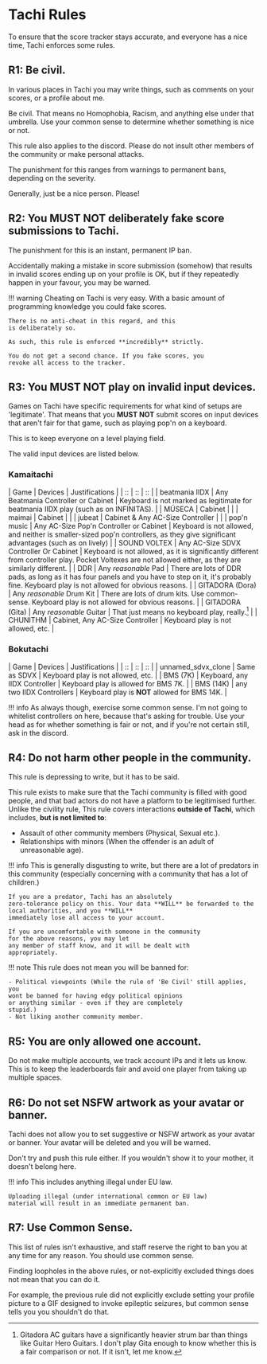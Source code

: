 # Tachi Rules

To ensure that the score tracker stays accurate,
and everyone has a nice time, Tachi enforces some
rules.

## R1: Be civil.

In various places in Tachi you may write things, such
as comments on your scores, or a profile about me.

Be civil. That means no Homophobia, Racism, and anything
else under that umbrella. Use your common sense to determine
whether something is nice or not.

This rule also applies to the discord. Please do not insult
other members of the community or make personal attacks.

The punishment for this ranges from warnings to permanent bans, depending on the severity.

Generally, just be a nice person. Please!

## R2: You **MUST NOT** deliberately fake score submissions to Tachi.

The punishment for this is an instant, permanent
IP ban.

Accidentally making a mistake in score submission (somehow)
that results in invalid scores ending up on your profile
is OK, but if they repeatedly happen in your favour, you
may be warned.

!!! warning
	Cheating on Tachi is very easy. With a basic
	amount of programming knowledge you could fake
	scores.

	There is no anti-cheat in this regard, and this
	is deliberately so.

	As such, this rule is enforced **incredibly** strictly.

	You do not get a second chance. If you fake scores, you
	revoke all access to the tracker.

## R3: You **MUST NOT** play on invalid input devices.

Games on Tachi have specific requirements for what kind of
setups are 'legitimate'. That means that you **MUST NOT**
submit scores on input devices that aren't fair for
that game, such as playing pop'n on a keyboard.

This is to keep everyone on a level playing field.

The valid input devices are listed below.

### Kamaitachi

| Game | Devices | Justifications |
| :: | :: | :: |
| beatmania IIDX | Any Beatmania Controller or Cabinet | Keyboard is not marked as legitimate for beatmania IIDX play (such as on INFINITAS). |
| MÚSECA | Cabinet | |
| maimai | Cabinet | |
| jubeat | Cabinet & Any AC-Size Controller | |
| pop'n music | Any AC-Size Pop'n Controller or Cabinet | Keyboard is not allowed, and neither is smaller-sized pop'n controllers, as they give significant advantages (such as on lively) |
| SOUND VOLTEX | Any AC-Size SDVX Controller Or Cabinet | Keyboard is not allowed, as it is significantly different from controller play. Pocket Voltexes are not allowed either, as they are similarly different. |
| DDR | Any *reasonable* Pad | There are lots of DDR pads, as long as it has four panels and you have to step on it, it's probably fine. Keyboard play is not allowed for obvious reasons. |
| GITADORA (Dora) | Any *reasonable* Drum Kit | There are lots of drum kits. Use common-sense. Keyboard play is not allowed for obvious reasons. |
| GITADORA (Gita) | Any *reasonable* Guitar | That just means no keyboard play, really.[^1] |
| CHUNITHM | Cabinet, Any AC-Size Controller | Keyboard play is not allowed, etc. |

### Bokutachi

| Game | Devices | Justifications |
| :: | :: | :: |
| unnamed_sdvx_clone | Same as SDVX | Keyboard play is not allowed, etc. |
| BMS (7K) | Keyboard, any IIDX Controller | Keyboard play is allowed for BMS 7K. |
| BMS (14K) | any two IIDX Controllers | Keyboard play is **NOT** allowed for BMS 14K. |

!!! info
	As always though, exercise some common sense. I'm not going to whitelist controllers on here, because that's asking for trouble. Use your head as for whether something is fair or not, and if you're not certain still, ask in the discord.

## R4: Do not harm other people in the community.

This rule is depressing to write, but it has to be said.

This rule exists to make sure that the Tachi community is
filled with good people, and that bad actors do not have
a platform to be legitimised further. Unlike the civility
rule, This rule covers interactions **outside of Tachi**,
which includes, **but is not limited to**:

- Assault of other community members (Physical, Sexual etc.).
- Relationships with minors (When the offender is an adult of unreasonable age).

!!! info
	This is generally disgusting to write, but there are
	a lot of predators in this community (especially
	concerning with a community that has a lot of children.)

	If you are a predator, Tachi has an absolutely
	zero-tolerance policy on this. Your data **WILL** be forwarded to the local authorities, and you **WILL**
	immediately lose all access to your account.

	If you are uncomfortable with someone in the community
	for the above reasons, you may let
	any member of staff know, and it will be dealt with
	appropriately.

!!! note
	This rule does not mean you will be banned for:

	- Political viewpoints (While the rule of 'Be Civil' still applies, you
	wont be banned for having edgy political opinions
	or anything similar - even if they are completely
	stupid.)
	- Not liking another community member.

## R5: You are only allowed one account.

Do not make multiple accounts, we track account IPs and it
lets us know. This is to keep the leaderboards fair
and avoid one player from taking up multiple spaces.

## R6: Do not set NSFW artwork as your avatar or banner.

Tachi does not allow you to set suggestive or NSFW
artwork as your avatar or banner. Your avatar will be
deleted and you will be warned.

Don't try and push this rule either. If you wouldn't
show it to your mother, it doesn't belong here.

!!! info
	This includes anything illegal under EU law.

	Uploading illegal (under international common or EU law)
	material will result in an immediate permanent ban.

## R7: Use Common Sense.

This list of rules isn't exhaustive, and staff reserve the
right to ban you at any time for any reason. You should use
common sense.

Finding loopholes in the above rules, or not-explicitly
excluded things does not mean that you can do it.

For example, the previous rule did not explicitly exclude
setting your profile picture to a GIF designed to invoke
epileptic seizures, but common sense tells you you shouldn't do that.

[^1]: Gitadora AC guitars have a significantly heavier strum bar than things like Guitar Hero Guitars. I don't play Gita enough to know whether this is a fair comparison or not. If it isn't, let me know.
